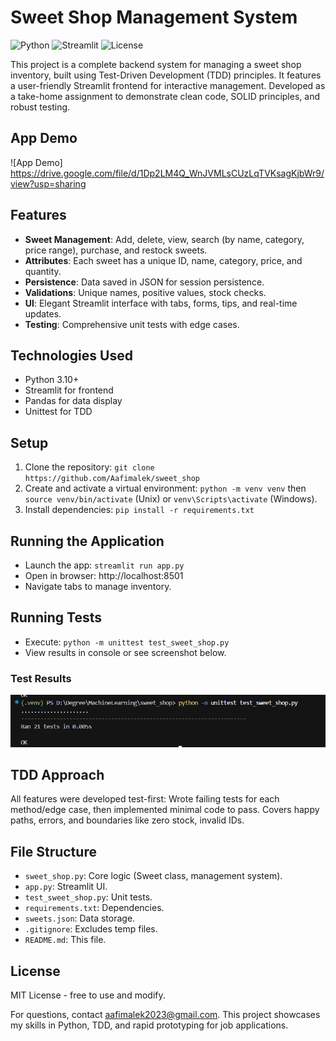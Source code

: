 # Sweet Shop Management System

![Python](https://img.shields.io/badge/Python-3.8%2B-blue) ![Streamlit](https://img.shields.io/badge/Streamlit-1.38-red) ![License](https://img.shields.io/badge/License-MIT-green)

This project is a complete backend system for managing a sweet shop inventory, built using Test-Driven Development (TDD) principles. It features a user-friendly Streamlit frontend for interactive management. Developed as a take-home assignment to demonstrate clean code, SOLID principles, and robust testing.
## App Demo
![App Demo]  https://drive.google.com/file/d/1Dp2LM4Q_WnJVMLsCUzLqTVKsagKjbWr9/view?usp=sharing

## Features
- **Sweet Management**: Add, delete, view, search (by name, category, price range), purchase, and restock sweets.
- **Attributes**: Each sweet has a unique ID, name, category, price, and quantity.
- **Persistence**: Data saved in JSON for session persistence.
- **Validations**: Unique names, positive values, stock checks.
- **UI**: Elegant Streamlit interface with tabs, forms, tips, and real-time updates.
- **Testing**: Comprehensive unit tests with edge cases.

## Technologies Used
- Python 3.10+
- Streamlit for frontend
- Pandas for data display
- Unittest for TDD

## Setup
1. Clone the repository: `git clone https://github.com/Aafimalek/sweet_shop`
2. Create and activate a virtual environment: `python -m venv venv` then `source venv/bin/activate` (Unix) or `venv\Scripts\activate` (Windows).
3. Install dependencies: `pip install -r requirements.txt`

## Running the Application
- Launch the app: `streamlit run app.py`
- Open in browser: http://localhost:8501
- Navigate tabs to manage inventory.

## Running Tests
- Execute: `python -m unittest test_sweet_shop.py`
- View results in console or see screenshot below.

### Test Results
![Test Results]({C262CA38-6B76-4F8B-BC3A-3B88405705D7}.png)

## TDD Approach
All features were developed test-first: Wrote failing tests for each method/edge case, then implemented minimal code to pass. Covers happy paths, errors, and boundaries like zero stock, invalid IDs.


## File Structure
- `sweet_shop.py`: Core logic (Sweet class, management system).
- `app.py`: Streamlit UI.
- `test_sweet_shop.py`: Unit tests.
- `requirements.txt`: Dependencies.
- `sweets.json`: Data storage.
- `.gitignore`: Excludes temp files.
- `README.md`: This file.

## License
MIT License - free to use and modify.

For questions, contact aafimalek2023@gmail.com. This project showcases my skills in Python, TDD, and rapid prototyping for job applications.


